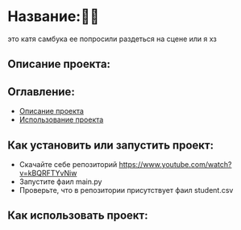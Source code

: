 # Название:🍑🍆
это катя самбука ее попросили раздеться на сцене или я хз
## Описание проекта:
## Оглавление: 
- [Описание проекта](#Оглавление)
- [Использование проекта](#Как_установить_или_запустить_проект)
## Как установить или запустить проект:
- Скачайте себе репозиторий https://www.youtube.com/watch?v=kBQRFTYvNiw
- Запустите фаил main.py
- Проверьте, что в репозитории присутствует фаил student.csv
## Как использовать проект:
